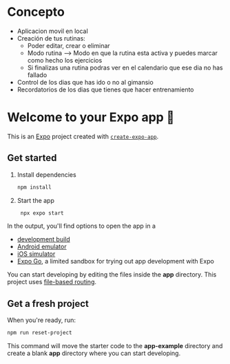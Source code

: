 # Concepto
   - Aplicacion movil en local
   - Creación de tus rutinas:
      - Poder editar, crear o eliminar
      - Modo rutina --> Modo en que la rutina esta activa y puedes marcar como hecho los ejercicios
      - Si finalizas una rutina podras ver en el calendario que ese dia no has fallado
   - Control de los dias que has ido o no al gimansio
   - Recordatorios de los dias que tienes que hacer entrenamiento

# Welcome to your Expo app 👋

This is an [Expo](https://expo.dev) project created with [`create-expo-app`](https://www.npmjs.com/package/create-expo-app).

## Get started

1. Install dependencies

   ```bash
   npm install
   ```

2. Start the app

   ```bash
    npx expo start
   ```

In the output, you'll find options to open the app in a

- [development build](https://docs.expo.dev/develop/development-builds/introduction/)
- [Android emulator](https://docs.expo.dev/workflow/android-studio-emulator/)
- [iOS simulator](https://docs.expo.dev/workflow/ios-simulator/)
- [Expo Go](https://expo.dev/go), a limited sandbox for trying out app development with Expo

You can start developing by editing the files inside the **app** directory. This project uses [file-based routing](https://docs.expo.dev/router/introduction).

## Get a fresh project

When you're ready, run:

```bash
npm run reset-project
```

This command will move the starter code to the **app-example** directory and create a blank **app** directory where you can start developing.

